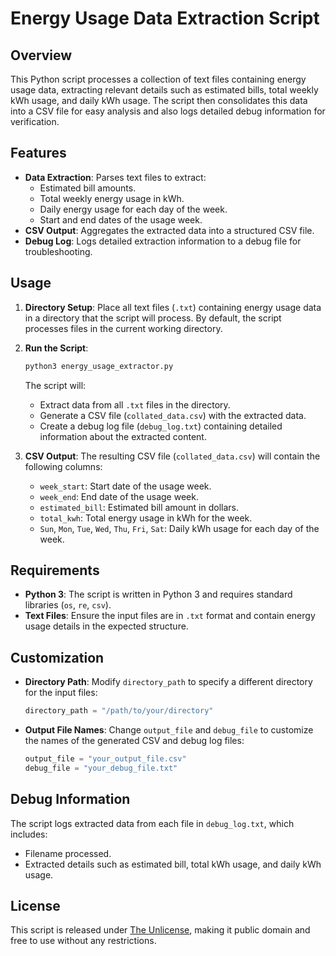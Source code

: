 # Energy Usage Data Extraction Script

## Overview

This Python script processes a collection of text files containing energy usage data, extracting relevant details such
as estimated bills, total weekly kWh usage, and daily kWh usage. The script then consolidates this data into a CSV file
for easy analysis and also logs detailed debug information for verification.

## Features

- **Data Extraction**: Parses text files to extract:
    - Estimated bill amounts.
    - Total weekly energy usage in kWh.
    - Daily energy usage for each day of the week.
    - Start and end dates of the usage week.
- **CSV Output**: Aggregates the extracted data into a structured CSV file.
- **Debug Log**: Logs detailed extraction information to a debug file for troubleshooting.

## Usage

1. **Directory Setup**: Place all text files (`.txt`) containing energy usage data in a directory that the script will
   process. By default, the script processes files in the current working directory.

2. **Run the Script**:
   ```bash
   python3 energy_usage_extractor.py
   ```

   The script will:
    - Extract data from all `.txt` files in the directory.
    - Generate a CSV file (`collated_data.csv`) with the extracted data.
    - Create a debug log file (`debug_log.txt`) containing detailed information about the extracted content.

3. **CSV Output**: The resulting CSV file (`collated_data.csv`) will contain the following columns:
    - `week_start`: Start date of the usage week.
    - `week_end`: End date of the usage week.
    - `estimated_bill`: Estimated bill amount in dollars.
    - `total_kwh`: Total energy usage in kWh for the week.
    - `Sun`, `Mon`, `Tue`, `Wed`, `Thu`, `Fri`, `Sat`: Daily kWh usage for each day of the week.

## Requirements

- **Python 3**: The script is written in Python 3 and requires standard libraries (`os`, `re`, `csv`).
- **Text Files**: Ensure the input files are in `.txt` format and contain energy usage details in the expected
  structure.

## Customization

- **Directory Path**: Modify `directory_path` to specify a different directory for the input files:
  ```python
  directory_path = "/path/to/your/directory"
  ```

- **Output File Names**: Change `output_file` and `debug_file` to customize the names of the generated CSV and debug log
  files:
  ```python
  output_file = "your_output_file.csv"
  debug_file = "your_debug_file.txt"
  ```

## Debug Information

The script logs extracted data from each file in `debug_log.txt`, which includes:

- Filename processed.
- Extracted details such as estimated bill, total kWh usage, and daily kWh usage.

## License

This script is released under [The Unlicense](https://unlicense.org/), making it public domain and free to use without
any restrictions.